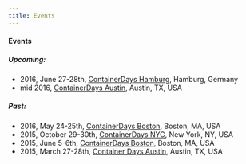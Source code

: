 ```yaml
---
title: Events
---
```


#### Events

##### Upcoming:

* 2016, June 27-28th, [ContainerDays Hamburg](/events/2016-hamburg/), Hamburg, Germany
* mid 2016, [ContainerDays Austin](/events/2016-austin/), Austin, TX, USA

##### Past:

* 2016, May 24-25th, [ContainerDays Boston](/events/2016-boston/), Boston, MA, USA
* 2015, October 29-30th, [ContainerDays NYC](/events/2015-nyc/), New York, NY, USA
* 2015, June 5-6th, [ContainerDays Boston](/events/2015-boston/), Boston, MA, USA
* 2015, March 27-28th, [Container Days Austin](/events/2015-austin/), Austin, TX, USA